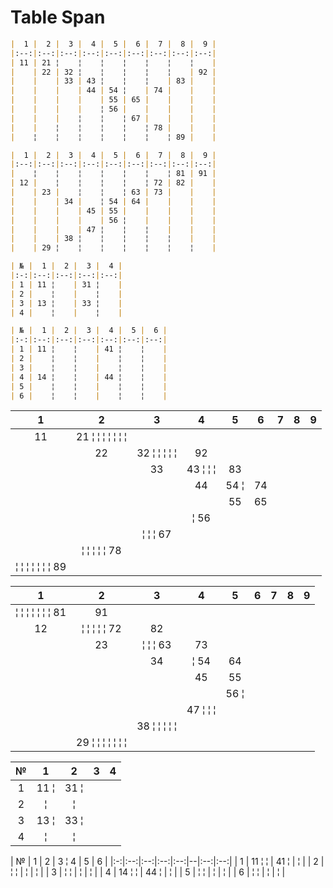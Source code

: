 # Table Span

```markdown
|  1 |  2 |  3 |  4 |  5 |  6 |  7 |  8 |  9 |
|:--:|:--:|:--:|:--:|:--:|:--:|:--:|:--:|:--:|
| 11 | 21 ¦    ¦    ¦    ¦    ¦    ¦    ¦    |
|    | 22 | 32 ¦    ¦    ¦    ¦    ¦    | 92 |
|    |    | 33 | 43 ¦    ¦    ¦    | 83 |    |
|    |    |    | 44 | 54 ¦    | 74 |    |    |
|    |    |    |    | 55 | 65 |    |    |    |
|    |    |    |    ¦ 56 |    |    |    |    |
|    |    |    ¦    ¦    ¦ 67 |    |    |    |
|    |    ¦    ¦    ¦    ¦    ¦ 78 |    |    |
|    ¦    ¦    ¦    ¦    ¦    ¦    ¦ 89 |    |

|  1 |  2 |  3 |  4 |  5 |  6 |  7 |  8 |  9 |
|:--:|:--:|:--:|:--:|:--:|:--:|:--:|:--:|:--:|
|    ¦    ¦    ¦    ¦    ¦    ¦    ¦ 81 | 91 |
| 12 |    ¦    ¦    ¦    ¦    ¦ 72 | 82 |    |
|    | 23 |    ¦    ¦    ¦ 63 | 73 |    |    |
|    |    | 34 |    ¦ 54 | 64 |    |    |    |
|    |    |    | 45 | 55 |    |    |    |    |
|    |    |    |    | 56 ¦    |    |    |    |
|    |    |    | 47 ¦    ¦    ¦    |    |    |
|    |    | 38 ¦    ¦    ¦    ¦    ¦    |    |
|    | 29 ¦    ¦    ¦    ¦    ¦    ¦    ¦    |

| № |  1 |  2 |  3 |  4 |
|:-:|:--:|:--:|:--:|:--:|
| 1 | 11 ¦    | 31 ¦    |
| 2 |    ¦    |    ¦    |
| 3 | 13 ¦    | 33 ¦    |
| 4 |    ¦    |    ¦    |

| № |  1 |  2 |  3 |  4 |  5 |  6 |
|:-:|:--:|:--:|:--:|:--:|:--:|:--:|
| 1 | 11 ¦    ¦    | 41 ¦    ¦    |
| 2 |    ¦    ¦    |    ¦    ¦    |
| 3 |    ¦    ¦    |    ¦    ¦    |
| 4 | 14 ¦    ¦    | 44 ¦    ¦    |
| 5 |    ¦    ¦    |    ¦    ¦    |
| 6 |    ¦    ¦    |    ¦    ¦    |
```

|  1 |  2 |  3 |  4 |  5 |  6 |  7 |  8 |  9 |
|:--:|:--:|:--:|:--:|:--:|:--:|:--:|:--:|:--:|
| 11 | 21 ¦    ¦    ¦    ¦    ¦    ¦    ¦    |
|    | 22 | 32 ¦    ¦    ¦    ¦    ¦    | 92 |
|    |    | 33 | 43 ¦    ¦    ¦    | 83 |    |
|    |    |    | 44 | 54 ¦    | 74 |    |    |
|    |    |    |    | 55 | 65 |    |    |    |
|    |    |    |    ¦ 56 |    |    |    |    |
|    |    |    ¦    ¦    ¦ 67 |    |    |    |
|    |    ¦    ¦    ¦    ¦    ¦ 78 |    |    |
|    ¦    ¦    ¦    ¦    ¦    ¦    ¦ 89 |    |

|  1 |  2 |  3 |  4 |  5 |  6 |  7 |  8 |  9 |
|:--:|:--:|:--:|:--:|:--:|:--:|:--:|:--:|:--:|
|    ¦    ¦    ¦    ¦    ¦    ¦    ¦ 81 | 91 |
| 12 |    ¦    ¦    ¦    ¦    ¦ 72 | 82 |    |
|    | 23 |    ¦    ¦    ¦ 63 | 73 |    |    |
|    |    | 34 |    ¦ 54 | 64 |    |    |    |
|    |    |    | 45 | 55 |    |    |    |    |
|    |    |    |    | 56 ¦    |    |    |    |
|    |    |    | 47 ¦    ¦    ¦    |    |    |
|    |    | 38 ¦    ¦    ¦    ¦    ¦    |    |
|    | 29 ¦    ¦    ¦    ¦    ¦    ¦    ¦    |

| № |  1 |  2 |  3 |  4 |
|:-:|:--:|:--:|:--:|:--:|
| 1 | 11 ¦    | 31 ¦    |
| 2 |    ¦    |    ¦    |
| 3 | 13 ¦    | 33 ¦    |
| 4 |    ¦    |    ¦    |

| № |  1 |  2 |  3 ¦  4    |  5 |  6 |
|:-:|:--:|:--:|:--:|:--:|--|:--:|:--:|
| 1 | 11 ¦    ¦    | 41 ¦  |    ¦    |
| 2 |    ¦    ¦    |    ¦  |    ¦    |
| 3 |    ¦    ¦    |    ¦  |    ¦    |
| 4 | 14 ¦    ¦    | 44 ¦  |    ¦    |
| 5 |    ¦    ¦    |    ¦  |    ¦    |
| 6 |    ¦    ¦    |    ¦  |    ¦    |
